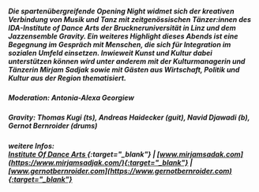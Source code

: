 ##### Die spartenübergreifende Opening Night widmet sich der kreativen Verbindung von Musik und Tanz mit zeitgenössischen Tänzer:innen des **IDA-Institute of Dance Arts** der Bruckneruniversität in Linz und dem Jazzensemble **Gravity**. Ein weiteres Highlight dieses Abends ist eine Begegnung im Gespräch mit Menschen, die sich für Integration im sozialen Umfeld einsetzen. Inwieweit Kunst und Kultur dabei unterstützen können wird unter anderem mit der Kulturmanagerin und Tänzerin **Mirjam Sadjak** sowie mit Gästen aus Wirtschaft, Politik und Kultur aus der Region thematisiert.
##### Moderation: Antonia-Alexa Georgiew
##### Gravity: Thomas Kugi (ts), Andreas Haidecker (guit), Navid Djawadi (b), Gernot Bernroider (drums)
##### weitere Infos:<br>[Institute Of Dance Arts ](https://www.bruckneruni.at/en/institutes/institute-of-dance-arts-ida/){:target="_blank"} | [www.mirjamsadak.com](https://www.mirjamsadjak.com/){:target="_blank"} | [www.gernotbernroider.com](https://www.gernotbernroider.com){:target="_blank"}
